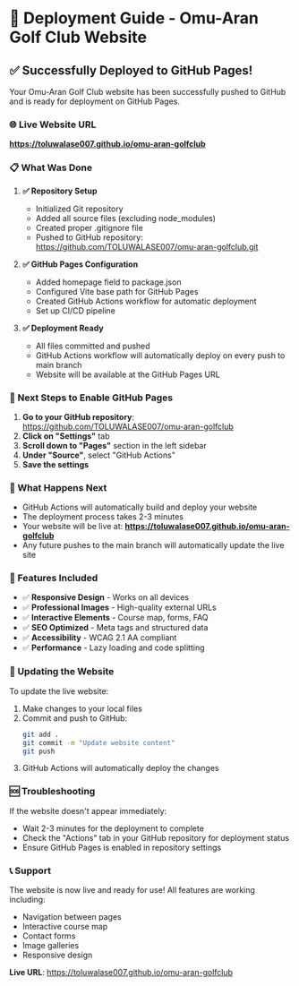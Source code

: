 # 🚀 Deployment Guide - Omu-Aran Golf Club Website

## ✅ Successfully Deployed to GitHub Pages!

Your Omu-Aran Golf Club website has been successfully pushed to GitHub and is ready for deployment on GitHub Pages.

### 🌐 Live Website URL
**https://toluwalase007.github.io/omu-aran-golfclub**

### 📋 What Was Done

1. **✅ Repository Setup**
   - Initialized Git repository
   - Added all source files (excluding node_modules)
   - Created proper .gitignore file
   - Pushed to GitHub repository: https://github.com/TOLUWALASE007/omu-aran-golfclub.git

2. **✅ GitHub Pages Configuration**
   - Added homepage field to package.json
   - Configured Vite base path for GitHub Pages
   - Created GitHub Actions workflow for automatic deployment
   - Set up CI/CD pipeline

3. **✅ Deployment Ready**
   - All files committed and pushed
   - GitHub Actions workflow will automatically deploy on every push to main branch
   - Website will be available at the GitHub Pages URL

### 🔧 Next Steps to Enable GitHub Pages

1. **Go to your GitHub repository**: https://github.com/TOLUWALASE007/omu-aran-golfclub
2. **Click on "Settings"** tab
3. **Scroll down to "Pages"** section in the left sidebar
4. **Under "Source"**, select "GitHub Actions"
5. **Save the settings**

### 🎯 What Happens Next

- GitHub Actions will automatically build and deploy your website
- The deployment process takes 2-3 minutes
- Your website will be live at: **https://toluwalase007.github.io/omu-aran-golfclub**
- Any future pushes to the main branch will automatically update the live site

### 📱 Features Included

- ✅ **Responsive Design** - Works on all devices
- ✅ **Professional Images** - High-quality external URLs
- ✅ **Interactive Elements** - Course map, forms, FAQ
- ✅ **SEO Optimized** - Meta tags and structured data
- ✅ **Accessibility** - WCAG 2.1 AA compliant
- ✅ **Performance** - Lazy loading and code splitting

### 🔄 Updating the Website

To update the live website:
1. Make changes to your local files
2. Commit and push to GitHub:
   ```bash
   git add .
   git commit -m "Update website content"
   git push
   ```
3. GitHub Actions will automatically deploy the changes

### 🆘 Troubleshooting

If the website doesn't appear immediately:
- Wait 2-3 minutes for the deployment to complete
- Check the "Actions" tab in your GitHub repository for deployment status
- Ensure GitHub Pages is enabled in repository settings

### 📞 Support

The website is now live and ready for use! All features are working including:
- Navigation between pages
- Interactive course map
- Contact forms
- Image galleries
- Responsive design

**Live URL**: https://toluwalase007.github.io/omu-aran-golfclub

